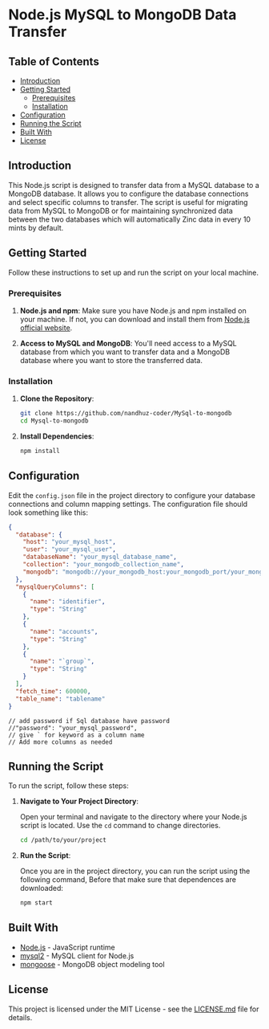 # Node.js MySQL to MongoDB Data Transfer

## Table of Contents

- [Introduction](#introduction)
- [Getting Started](#getting-started)
  - [Prerequisites](#prerequisites)
  - [Installation](#installation)
- [Configuration](#configuration)
- [Running the Script](#running-the-script)
- [Built With](#built-with)
- [License](#license)

## Introduction

This Node.js script is designed to transfer data from a MySQL database to a MongoDB database. It allows you to configure the database connections and select specific columns to transfer. The script is useful for migrating data from MySQL to MongoDB or for maintaining synchronized data between the two databases which will automatically Zinc data in every 10 mints by default.

## Getting Started

Follow these instructions to set up and run the script on your local machine.

### Prerequisites

1. **Node.js and npm**: Make sure you have Node.js and npm installed on your machine. If not, you can download and install them from [Node.js official website](https://nodejs.org/).

2. **Access to MySQL and MongoDB**: You'll need access to a MySQL database from which you want to transfer data and a MongoDB database where you want to store the transferred data.

### Installation

1. **Clone the Repository**:

   ```bash
   git clone https://github.com/nandhuz-coder/MySql-to-mongodb
   cd Mysql-to-mongodb
   ```

2. **Install Dependencies**:

   ```bash
   npm install
   ```

## Configuration

Edit the `config.json` file in the project directory to configure your database connections and column mapping settings. The configuration file should look something like this:

```json
{
  "database": {
    "host": "your_mysql_host",
    "user": "your_mysql_user",
    "databaseName": "your_mysql_database_name",
    "collection": "your_mongodb_collection_name",
    "mongodb": "mongodb://your_mongodb_host:your_mongodb_port/your_mongodb_database"
  },
  "mysqlQueryColumns": [
    {
      "name": "identifier",
      "type": "String"
    },
    {
      "name": "accounts",
      "type": "String"
    },
    {
      "name": "`group`",
      "type": "String"
    }
  ],
  "fetch_time": 600000,
  "table_name": "tablename"
}
```
    // add password if Sql database have password
    //"password": "your_mysql_password",
    // give ` for keyword as a column name
    // Add more columns as needed

## Running the Script

To run the script, follow these steps:

1. **Navigate to Your Project Directory**:

   Open your terminal and navigate to the directory where your Node.js script is located. Use the `cd` command to change directories.

   ```bash
   cd /path/to/your/project
   ```

2. **Run the Script**:

   Once you are in the project directory, you can run the script using the following command, Before that make sure that dependences are downloaded:

   ```bash
   npm start
   ```

## Built With

- [Node.js](https://nodejs.org/) - JavaScript runtime
- [mysql2](https://www.npmjs.com/package/mysql2) - MySQL client for Node.js
- [mongoose](https://mongoosejs.com/) - MongoDB object modeling tool

## License

This project is licensed under the MIT License - see the [LICENSE.md](LICENSE.md) file for details.
